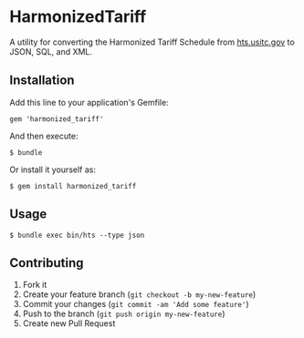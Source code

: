 # HarmonizedTariff

A utility for converting the Harmonized Tariff Schedule from [hts.usitc.gov](http://www.usitc.gov/tata/hts/_1300_delimited.htm) to JSON, SQL, and XML.

## Installation

Add this line to your application's Gemfile:

    gem 'harmonized_tariff'

And then execute:

    $ bundle

Or install it yourself as:

    $ gem install harmonized_tariff

## Usage

    $ bundle exec bin/hts --type json

## Contributing

1. Fork it
2. Create your feature branch (`git checkout -b my-new-feature`)
3. Commit your changes (`git commit -am 'Add some feature'`)
4. Push to the branch (`git push origin my-new-feature`)
5. Create new Pull Request
